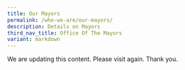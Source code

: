 ```yaml
---
title: Our Mayors
permalink: /who-we-are/our-mayors/
description: Details on Mayors
third_nav_title: Office Of The Mayors
variant: markdown
---
```

We are updating this content. Please visit again. Thank you.